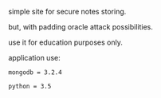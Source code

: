 
simple site for secure notes storing.

but, with padding oracle attack possibilities.

use it for education purposes only.


application use:
	
	mongodb = 3.2.4

	python = 3.5
